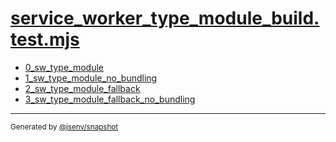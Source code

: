 # [service_worker_type_module_build.test.mjs](../service_worker_type_module_build.test.mjs)



- [0_sw_type_module](0_sw_type_module/0_sw_type_module.md)
- [1_sw_type_module_no_bundling](1_sw_type_module_no_bundling/1_sw_type_module_no_bundling.md)
- [2_sw_type_module_fallback](2_sw_type_module_fallback/2_sw_type_module_fallback.md)
- [3_sw_type_module_fallback_no_bundling](3_sw_type_module_fallback_no_bundling/3_sw_type_module_fallback_no_bundling.md)

---

<sub>
  Generated by <a href="https://github.com/jsenv/core/tree/main/packages/independent/snapshot">@jsenv/snapshot</a>
</sub>